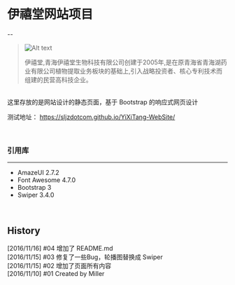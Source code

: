 # 伊禧堂网站项目
--
<br />
>![Alt text](https://sljzdotcom.github.io/YiXiTang-WebSite/images/logo.jpg)
><p>伊禧堂,青海伊禧堂生物科技有限公司创建于2005年,是在原青海省青海湖药业有限公司植物提取业务板块的基础上,引入战略投资者、核心专利技术而组建的民营高科技企业。</p>

<br />
这里存放的是网站设计的静态页面，基于 Bootstrap 的响应式网页设计

测试地址：
<https://sljzdotcom.github.io/YiXiTang-WebSite/>

<br />


### 引用库
***
* AmazeUI 2.7.2
* Font Awesome 4.7.0
* Bootstrap 3
* Swiper 3.4.0


<br />

## History
[2016/11/16] #04  增加了 README.md
<br />
[2016/11/15] #03  修复了一些Bug，轮播图替换成 Swiper
<br />
[2016/11/15] #02  增加了页面所有内容
<br />
[2016/11/10] #01  Created by Miller
